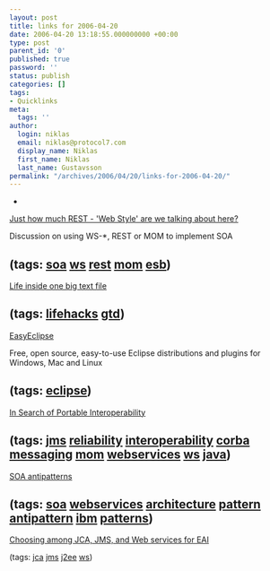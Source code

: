 ```yaml
---
layout: post
title: links for 2006-04-20
date: 2006-04-20 13:18:55.000000000 +00:00
type: post
parent_id: '0'
published: true
password: ''
status: publish
categories: []
tags:
- Quicklinks
meta:
  tags: ''
author:
  login: niklas
  email: niklas@protocol7.com
  display_name: Niklas
  first_name: Niklas
  last_name: Gustavsson
permalink: "/archives/2006/04/20/links-for-2006-04-20/"
---
```

- 
[Just how much REST - 'Web Style' are we talking about here?](http://fuzzypanic.blogspot.com/2006/04/just-how-much-rest-web-style-are-we.html)

Discussion on using WS-\*, REST or MOM to implement SOA

(tags: [soa](http://del.icio.us/protocol7/soa) [ws](http://del.icio.us/protocol7/ws) [rest](http://del.icio.us/protocol7/rest) [mom](http://del.icio.us/protocol7/mom) [esb](http://del.icio.us/protocol7/esb))
- 
[Life inside one big text file](http://www.43folders.com/2005/08/17/life-inside-one-big-text-file/)

(tags: [lifehacks](http://del.icio.us/protocol7/lifehacks) [gtd](http://del.icio.us/protocol7/gtd))
- 
[EasyEclipse](http://www.easyeclipse.org/site/home/index.html)

Free, open source, easy-to-use Eclipse distributions and plugins for Windows, Mac and Linux

(tags: [eclipse](http://del.icio.us/protocol7/eclipse))
- 
[In Search of Portable Interoperability](http://atownley.org/2005/11/in-search-of-portable-interoperability/)

(tags: [jms](http://del.icio.us/protocol7/jms) [reliability](http://del.icio.us/protocol7/reliability) [interoperability](http://del.icio.us/protocol7/interoperability) [corba](http://del.icio.us/protocol7/corba) [messaging](http://del.icio.us/protocol7/messaging) [mom](http://del.icio.us/protocol7/mom) [webservices](http://del.icio.us/protocol7/webservices) [ws](http://del.icio.us/protocol7/ws) [java](http://del.icio.us/protocol7/java))
- 
[SOA antipatterns](http://www-128.ibm.com/developerworks/webservices/library/ws-antipatterns/)

(tags: [soa](http://del.icio.us/protocol7/soa) [webservices](http://del.icio.us/protocol7/webservices) [architecture](http://del.icio.us/protocol7/architecture) [pattern](http://del.icio.us/protocol7/pattern) [antipattern](http://del.icio.us/protocol7/antipattern) [ibm](http://del.icio.us/protocol7/ibm) [patterns](http://del.icio.us/protocol7/patterns))
- 
[Choosing among JCA, JMS, and Web services for EAI](http://www-128.ibm.com/developerworks/webservices/library/ws-jcajms.html)

(tags: [jca](http://del.icio.us/protocol7/jca) [jms](http://del.icio.us/protocol7/jms) [j2ee](http://del.icio.us/protocol7/j2ee) [ws](http://del.icio.us/protocol7/ws))
